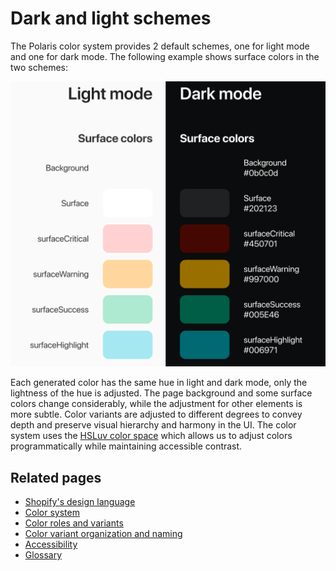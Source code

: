 # Dark and light schemes

The Polaris color system provides 2 default schemes, one for light mode and one for dark mode. The following example shows surface colors in the two schemes:

<img alt="Surface colors in dark and light mode" src="/design-language-documentation/assets/schemes.png" style="max-height: 600px;">

Each generated color has the same hue in light and dark mode, only the lightness of the hue is adjusted. The page background and some surface colors change considerably, while the adjustment for other elements is more subtle. Color variants are adjusted to different degrees to convey depth and preserve visual hierarchy and harmony in the UI. The color system uses the [HSLuv color space](https://www.hsluv.org/) which allows us to adjust colors programmatically while maintaining accessible contrast.

## Related pages

- [Shopify's design language](/design-language-documentation/index.md)
- [Color system](/design-language-documentation/color-system/index.md)
- [Color roles and variants](/design-language-documentation/color-system/color-roles-and-variants.md)
- [Color variant organization and naming](/design-language-documentation/color-system/organization-and-naming.md)
- [Accessibility](/design-language-documentation/color-system/accessibility.md)
- [Glossary](/design-language-documentation/color-system/glossary.md)
